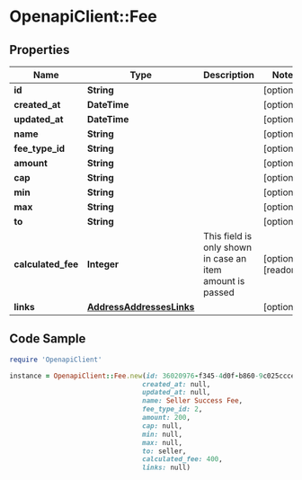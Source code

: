 # OpenapiClient::Fee

## Properties

Name | Type | Description | Notes
------------ | ------------- | ------------- | -------------
**id** | **String** |  | [optional] 
**created_at** | **DateTime** |  | [optional] 
**updated_at** | **DateTime** |  | [optional] 
**name** | **String** |  | [optional] 
**fee_type_id** | **String** |  | [optional] 
**amount** | **String** |  | [optional] 
**cap** | **String** |  | [optional] 
**min** | **String** |  | [optional] 
**max** | **String** |  | [optional] 
**to** | **String** |  | [optional] 
**calculated_fee** | **Integer** | This field is only shown in case an item amount is passed | [optional] [readonly] 
**links** | [**AddressAddressesLinks**](AddressAddressesLinks.md) |  | [optional] 

## Code Sample

```ruby
require 'OpenapiClient'

instance = OpenapiClient::Fee.new(id: 36020976-f345-4d0f-b860-9c025ccce668,
                                 created_at: null,
                                 updated_at: null,
                                 name: Seller Success Fee,
                                 fee_type_id: 2,
                                 amount: 200,
                                 cap: null,
                                 min: null,
                                 max: null,
                                 to: seller,
                                 calculated_fee: 400,
                                 links: null)
```



